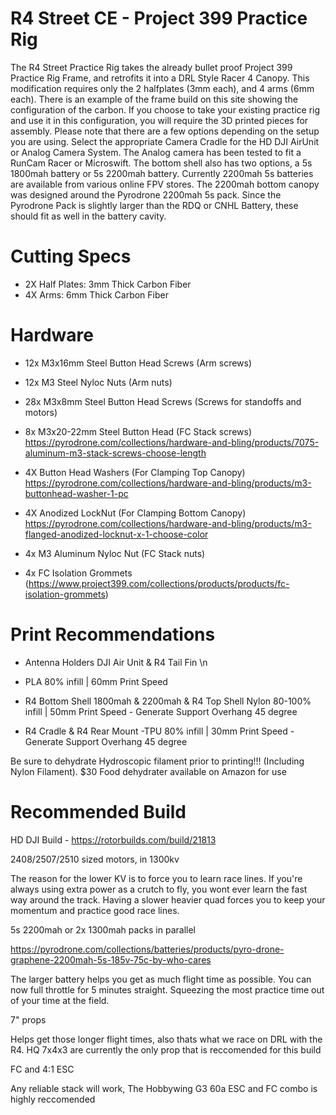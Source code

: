 # R4 Street CE - Project 399 Practice Rig
The R4 Street Practice Rig takes the already bullet proof Project 399 Practice Rig Frame, and retrofits it into a DRL Style Racer 4 Canopy. This modification requires only the 2 halfplates (3mm each), and 4 arms (6mm each). There is an example of the frame build on this site showing the configuration of the carbon. If you choose to take your existing practice rig and use it in this configuration, you will require the 3D printed pieces for assembly. Please note that there are a few options depending on the setup you are using. Select the appropriate Camera Cradle for the HD DJI AirUnit or Analog Camera System. The Analog camera has been tested to fit a RunCam Racer or Microswift. The bottom shell also has two options, a 5s 1800mah battery or 5s 2200mah battery. Currently 2200mah 5s batteries are available from various online FPV stores. The 2200mah bottom canopy was designed around the Pyrodrone 2200mah 5s pack. Since the Pyrodrone Pack is slightly larger than the RDQ or CNHL Battery, these should fit as well in the battery cavity.

# Cutting Specs
* 2X Half Plates: 3mm Thick Carbon Fiber
* 4X Arms: 6mm Thick Carbon Fiber

# Hardware

* 12x M3x16mm Steel Button Head Screws (Arm screws)

* 12x M3 Steel Nyloc Nuts (Arm nuts)

* 28x M3x8mm Steel Button Head Screws (Screws for standoffs and motors)

* 8x M3x20-22mm Steel Button Head (FC Stack screws) https://pyrodrone.com/collections/hardware-and-bling/products/7075-aluminum-m3-stack-screws-choose-length

* 4X Button Head Washers (For Clamping Top Canopy) https://pyrodrone.com/collections/hardware-and-bling/products/m3-buttonhead-washer-1-pc

* 4X Anodized LockNut (For Clamping Bottom Canopy) https://pyrodrone.com/collections/hardware-and-bling/products/m3-flanged-anodized-locknut-x-1-choose-color

* 4x M3 Aluminum Nyloc Nut (FC Stack nuts)

* 4x FC Isolation Grommets (https://www.project399.com/collections/products/products/fc-isolation-grommets)

# Print Recommendations

* Antenna Holders DJI Air Unit & R4 Tail Fin \n 
- PLA 80% infill | 60mm Print Speed

* R4 Bottom Shell 1800mah & 2200mah & R4 Top Shell 
Nylon 80-100% infill | 50mm Print Speed - Generate Support Overhang 45 degree

* R4 Cradle & R4 Rear Mount
-TPU 80% infill | 30mm Print Speed - Generate Support Overhang 45 degree

Be sure to dehydrate Hydroscopic filament prior to printing!!! (Including Nylon Filament). 
$30 Food dehydrater available on Amazon for use

# Recommended Build

HD DJI Build - https://rotorbuilds.com/build/21813

2408/2507/2510 sized motors, in 1300kv

The reason for the lower KV is to force you to learn race lines. If you're always using extra power as a crutch to fly, you wont ever learn the fast way around the track. Having a slower heavier quad forces you to keep your momentum and practice good race lines. 

5s 2200mah or 2x 1300mah packs in parallel

https://pyrodrone.com/collections/batteries/products/pyro-drone-graphene-2200mah-5s-185v-75c-by-who-cares

The larger battery helps you get as much flight time as possible. You can now full throttle for 5 minutes straight. Squeezing the most practice time out of your time at the field.

7" props

Helps get those longer flight times, also thats what we race on DRL with the R4. HQ 7x4x3 are currently the only prop that is reccomended for this build

FC and 4:1 ESC

Any reliable stack will work, The Hobbywing G3 60a ESC and FC combo is highly reccomended

